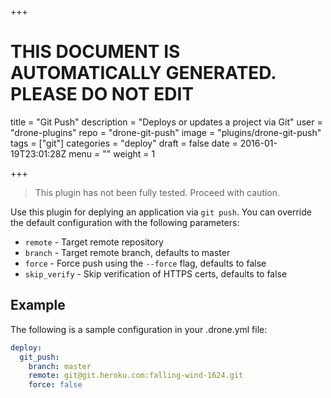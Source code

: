 +++

# THIS DOCUMENT IS AUTOMATICALLY GENERATED. PLEASE DO NOT EDIT

title = "Git Push"
description = "Deploys or updates a project via Git"
user = "drone-plugins"
repo = "drone-git-push"
image = "plugins/drone-git-push"
tags = ["git"]
categories = "deploy"
draft = false
date = 2016-01-19T23:01:28Z
menu = ""
weight = 1

+++

> This plugin has not been fully tested. Proceed with caution.

Use this plugin for deplying an application via `git push`. You can override
the default configuration with the following parameters:

* `remote` - Target remote repository
* `branch` - Target remote branch, defaults to master
* `force` - Force push using the `--force` flag, defaults to false
* `skip_verify` - Skip verification of HTTPS certs, defaults to false

## Example

The following is a sample configuration in your .drone.yml file:

```yaml
deploy:
  git_push:
    branch: master
    remote: git@git.heroku.com:falling-wind-1624.git
    force: false
```

